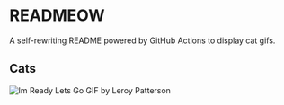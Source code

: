 # READMEOW

A self-rewriting README powered by GitHub Actions to display cat gifs.

## Cats

![Im Ready Lets Go GIF by Leroy Patterson](https://media1.giphy.com/media/CjmvTCZf2U3p09Cn0h/200.gif?cid=9acd02daen3p406bjt89g9fdluflssegvt1zpf7xkp04gx7n&ep=v1_gifs_search&rid=200.gif&ct=g)
